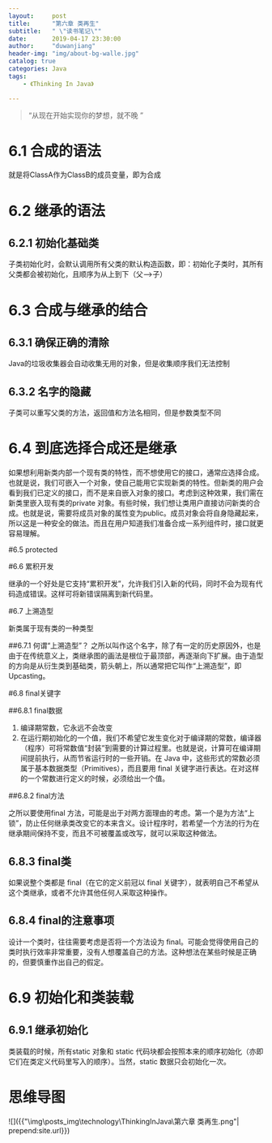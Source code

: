 ```yaml
---
layout: 	post
title: 		"第六章 类再生"
subtitle:	" \"读书笔记\""
date:		2019-04-17 23:30:00
author:		"duwanjiang"
header-img:	"img/about-bg-walle.jpg"
catalog: true
categories: Java
tags:
    - 《Thinking In Java》

---
```


> “从现在开始实现你的梦想，就不晚 ”


# 6.1 合成的语法

就是将ClassA作为ClassB的成员变量，即为合成

# 6.2 继承的语法

## 6.2.1 初始化基础类

子类初始化时，会默认调用所有父类的默认构造函数，即：初始化子类时，其所有父类都会被初始化，且顺序为从上到下（父-->子）

# 6.3 合成与继承的结合

## 6.3.1 确保正确的清除

Java的垃圾收集器会自动收集无用的对象，但是收集顺序我们无法控制

## 6.3.2 名字的隐藏

子类可以重写父类的方法，返回值和方法名相同，但是参数类型不同

# 6.4 到底选择合成还是继承

如果想利用新类内部一个现有类的特性，而不想使用它的接口，通常应选择合成。也就是说，我们可嵌入一个对象，使自己能用它实现新类的特性。但新类的用户会看到我们已定义的接口，而不是来自嵌入对象的接口。考虑到这种效果，我们需在新类里嵌入现有类的private 对象。有些时候，我们想让类用户直接访问新类的合成。也就是说，需要将成员对象的属性变为public。成员对象会将自身隐藏起来，所以这是一种安全的做法。而且在用户知道我们准备合成一系列组件时，接口就更容易理解。

#6.5 protected

#6.6 累积开发

继承的一个好处是它支持“累积开发”，允许我们引入新的代码，同时不会为现有代码造成错误。这样可将新错误隔离到新代码里。

#6.7 上溯造型

新类属于现有类的一种类型

##6.7.1 何谓“上溯造型”？
之所以叫作这个名字，除了有一定的历史原因外，也是由于在传统意义上，类继承图的画法是根位于最顶部，再逐渐向下扩展。由于造型的方向是从衍生类到基础类，箭头朝上，所以通常把它叫作“上溯造型”，即Upcasting。

#6.8 final关键字

##6.8.1 final数据

1. 编译期常数，它永远不会改变
2. 在运行期初始化的一个值，我们不希望它发生变化对于编译期的常数，编译器（程序）可将常数值“封装”到需要的计算过程里。也就是说，计算可在编译期间提前执行，从而节省运行时的一些开销。在 Java 中，这些形式的常数必须属于基本数据类型（Primitives），而且要用 final 关键字进行表达。在对这样的一个常数进行定义的时候，必须给出一个值。

##6.8.2 final方法

之所以要使用final 方法，可能是出于对两方面理由的考虑。第一个是为方法“上锁”，防止任何继承类改变它的本来含义。设计程序时，若希望一个方法的行为在继承期间保持不变，而且不可被覆盖或改写，就可以采取这种做法。

## 6.8.3 final类

如果说整个类都是 final（在它的定义前冠以 final 关键字），就表明自己不希望从这个类继承，或者不允许其他任何人采取这种操作。

## 6.8.4 final的注意事项

设计一个类时，往往需要考虑是否将一个方法设为 final。可能会觉得使用自己的类时执行效率非常重要，没有人想覆盖自己的方法。这种想法在某些时候是正确的，但要慎重作出自己的假定。

# 6.9 初始化和类装载

## 6.9.1 继承初始化

类装载的时候，所有static 对象和 static 代码块都会按照本来的顺序初始化（亦即它们在类定义代码里写入的顺序）。当然，static 数据只会初始化一次。

# 思维导图

![]({{"\img\posts_img\technology\ThinkingInJava\第六章 类再生.png"| prepend:site.url}})

